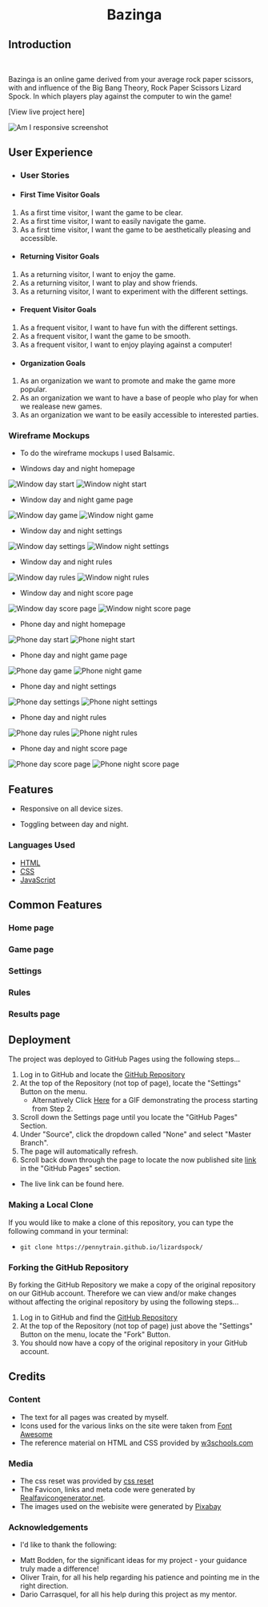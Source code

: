 <h1 align="center">Bazinga</h1>  

## Introduction
<br>
<p>Bazinga is an online game derived from your average rock paper scissors, with and influence of the Big Bang Theory, Rock Paper Scissors Lizard Spock. In which players play against the computer to win the game!</p>
[View live project here]

![Am I responsive screenshot](./assets/imgs/amiresponsive-screenshot.png)


## User Experience

-   ### User Stories
 
-   #### First Time Visitor Goals

 1. As a first time visitor, I want the game to be clear.
 2. As a first time visitor, I want to easily navigate the game.
 3. As a first time visitor, I want the game to be aesthetically pleasing and accessible.

-   #### Returning Visitor Goals

 1. As a returning visitor, I want to enjoy the game.
 2. As a returning visitor, I want to play and show friends.
 3. As a returning visitor, I want to experiment with the different settings.

-   #### Frequent Visitor Goals

 1. As a frequent visitor, I want to have fun with the different settings.
 2. As a frequent visitor, I want the game to be smooth.
 3. As a frequent visitor, I want to enjoy playing against a computer!

-   #### Organization Goals

 1. As an organization we want to promote and make the game more popular.
 2. As an organization we want to have a base of people who play for when we realease new games.
 3. As an organization we want to be easily accessible to interested parties.

 ### Wireframe Mockups

* To do the wireframe mockups I used Balsamic.

* Windows day and night homepage

![Window day start](./assets/imgs/window-day-start.png)
![Window night start](./assets/imgs/window-night-start.png)

* Window day and night game page

![Window day game](./assets/imgs/window-day-game.png)
![Window night game](./assets/imgs/window-night-game.png)

* Window day and night settings

![Window day settings](./assets/imgs/window-day-settings.png)
![Window night settings](./assets/imgs/window-night-settings.png)

* Window day and night rules

![Window day rules](./assets/imgs/window-day-rules.png)
![Window night rules](./assets/imgs/window-night-rules.png)

* Window day and night score page

![Window day score page](./assets/imgs/window-day-end.png)
![Window night score page](./assets/imgs/window-night-end.png)

* Phone day and night homepage

![Phone day start](./assets/imgs/phone-day-start.png)
![Phone night start](./assets/imgs/phone-night-start.png)

* Phone day and night game page

![Phone day game](./assets/imgs/phone-day-game.png)
![Phone night game](./assets/imgs/phone-night-game.png)

* Phone day and night settings

![Phone day settings](./assets/imgs/phone-day-settings.png)
![Phone night settings](./assets/imgs/phone-night-settings.png)

* Phone day and night rules

![Phone day rules](./assets/imgs/phone-day-rules.png)
![Phone night rules](./assets/imgs/phone-night-settings.png)

* Phone day and night score page

![Phone day score page](./assets/imgs/phone-day-end.png)
![Phone night score page](./assets/imgs/phone-night-end.png)

## Features

* Responsive on all device sizes.

* Toggling between day and night.

### Languages Used

* [HTML](https://en.wikipedia.org/wiki/HTML)
* [CSS](https://en.wikipedia.org/wiki/CSS)
* [JavaScript](https://en.wikipedia.org/wiki/JavaScript)


## Common Features

### Home page

### Game page

### Settings

### Rules

### Results page


 ## Deployment

The project was deployed to GitHub Pages using the following steps...

1. Log in to GitHub and locate the [GitHub Repository](https://github.com/)
2. At the top of the Repository (not top of page), locate the "Settings" Button on the menu.
    - Alternatively Click [Here](https://raw.githubusercontent.com/) for a GIF demonstrating the process starting from Step 2.
3. Scroll down the Settings page until you locate the "GitHub Pages" Section.
4. Under "Source", click the dropdown called "None" and select "Master Branch".
5. The page will automatically refresh.
6. Scroll back down through the page to locate the now published site [link](https://github.com) in the "GitHub Pages" section.

* The live link can be found here. 

### Making a Local Clone

If you would like to make a clone of this repository, you can type the following command in your terminal:

- `git clone https://pennytrain.github.io/lizardspock/`

### Forking the GitHub Repository

By forking the GitHub Repository we make a copy of the original repository on our GitHub account. Therefore we can view and/or make changes without affecting the original repository by using the following steps...

1. Log in to GitHub and find the [GitHub Repository](https://github.com/)
2. At the top of the Repository (not top of page) just above the "Settings" Button on the menu, locate the "Fork" Button.
3. You should now have a copy of the original repository in your GitHub account.

## Credits

### Content

* The text for all pages was created by myself.
* Icons used for the various links on the site were taken from [Font Awesome](https://fontawesome.com/)
* The reference material on HTML and CSS provided by [w3schools.com](https://www.w3schools.com/)

### Media

* The css reset was provided by [css reset](http://meyerweb.com/eric/tools/css/reset/)
* The Favicon, links and meta code were generated by [Realfavicongenerator.net](https://realfavicongenerator.net).
* The images used on the webisite were generated by [Pixabay](https://pixabay.com/photos/)

### Acknowledgements

* I'd like to thank the following:
- Matt Bodden, for the significant ideas for my project - your guidance truly made a difference!
- Oliver Train, for all his help regarding his patience and pointing me in the right direction.
- Dario Carrasquel, for all his help during this project as my mentor.

